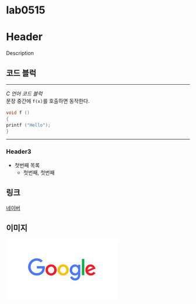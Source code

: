 # lab0515

# Header

Description 

## 코드 블럭
-----------
_C 언어 코드 블럭_  
문장 중간에 `f(x)`를 호출하면 동작한다.  
```C  
void f ()  
{  
printf ("Hello");  
}
```

----------  

### Header3

* 첫번째 목록
  - 첫번째, 첫번째 
  
## 링크

[네이버](http://naver.com)

## 이미지

![이미지](https://github.com/LeeChangon/lab0515/blob/master/image.jpg)
